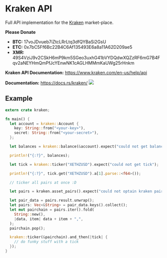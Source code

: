 # Kraken API

Full API implementation for the [Kraken](https://www.kraken.com/) market-place.

**Please Donate**

+ **BTC:** 17voJDvueb7iZtcLRrLtq3dfQYBaSi2GsU
+ **ETC:** 0x7bC5Ff6Bc22B4C6Af135493E6a8a11A62D209ae5
+ **XMR:** 49S4VziJ9v2CSkH6mP9km5SGeo3uxhG41bVYDQdwXQZzRF6mG7B4Fqv2aNEYHmQmPfJcYEnwNK1cAGLHMMmKaUWg25rHnkm

**Kraken API Documentation:** https://www.kraken.com/en-us/help/api

**Documentation:**  https://docs.rs/kraken/ ![](https://docs.rs/kraken/badge.svg)

## Example

```rust
extern crate kraken;

fn main() {
  let account = kraken::Account {
    key: String::from("<your-key>"),
    secret: String::from("<your-secret>"),
  };

  let balances = kraken::balance(&account).expect("could not get balance");

  println!("{:?}", balances);

  let tick = kraken::ticker("XETHZUSD").expect("could not get tick");

  println!("{:?}", tick.get("XETHZUSD").a[1].parse::<f64>());

  // ticker all pairs at once :D

  let pairs = kraken.asset_pairs().expect("could not optain kraken pairs");

  let pair_data = pairs.result.unwrap();
  let pairs: Vec<&String> = pair_data.keys().collect();
  let mut pairchain = pairs.iter().fold(
    String::new(),
    |data, item| data + item + ",",
  );
  pairchain.pop();

  kraken::ticker(&pairchain).and_then(|tick| {
    // do funky stuff with a tick
  });
}
```
